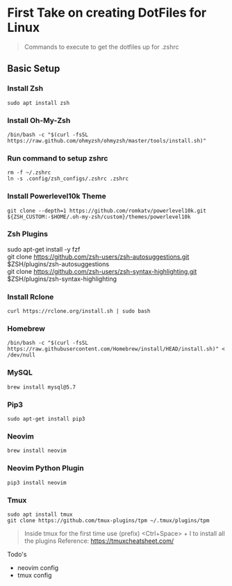 # First Take on creating DotFiles for Linux

>
> Commands to execute to get the dotfiles up for .zshrc
>

## Basic Setup

### Install Zsh

```shell
sudo apt install zsh
```

### Install Oh-My-Zsh

```shell
/bin/bash -c "$(curl -fsSL https://raw.github.com/ohmyzsh/ohmyzsh/master/tools/install.sh)"
```

### Run command to setup zshrc

```shell
rm -f ~/.zshrc
ln -s .config/zsh_configs/.zshrc .zshrc
```
### Install Powerlevel10k Theme

```shell
git clone --depth=1 https://github.com/romkatv/powerlevel10k.git ${ZSH_CUSTOM:-$HOME/.oh-my-zsh/custom}/themes/powerlevel10k
```
### Zsh Plugins

sudo apt-get install -y fzf  
git clone <https://github.com/zsh-users/zsh-autosuggestions.git> $ZSH/plugins/zsh-autosuggestions  
git clone <https://github.com/zsh-users/zsh-syntax-highlighting.git> $ZSH/plugins/zsh-syntax-highlighting


### Install Rclone

```shell
curl https://rclone.org/install.sh | sudo bash
```

### Homebrew

```shell
/bin/bash -c "$(curl -fsSL https://raw.githubusercontent.com/Homebrew/install/HEAD/install.sh)" < /dev/null
```

### MySQL

```shell
brew install mysql@5.7
```

### Pip3

```shell
sudo apt-get install pip3
```

### Neovim

```shell
brew install neovim
```

### Neovim Python Plugin

```shell
pip3 install neovim
```
### Tmux

```shell
sudo apt install tmux
git clone https://github.com/tmux-plugins/tpm ~/.tmux/plugins/tpm
```
>
> Inside tmux for the first time use (prefix) <Ctrl+Space> + I to install all the plugins
> Reference: https://tmuxcheatsheet.com/ 

Todo's

- neovim config
- tmux config